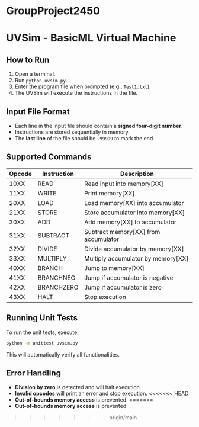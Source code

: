 # GroupProject2450

# UVSim - BasicML Virtual Machine

## How to Run

1. Open a terminal.
2. Run `python uvsim.py`.
3. Enter the program file when prompted (e.g., `Test1.txt`).
4. The UVSim will execute the instructions in the file.

## Input File Format

- Each line in the input file should contain a **signed four-digit number**.
- Instructions are stored sequentially in memory.
- The **last line** of the file should be `-99999` to mark the end.

## Supported Commands

| Opcode | Instruction | Description                          |
| ------ | ----------- | ------------------------------------ |
| 10XX   | READ        | Read input into memory[XX]           |
| 11XX   | WRITE       | Print memory[XX]                     |
| 20XX   | LOAD        | Load memory[XX] into accumulator     |
| 21XX   | STORE       | Store accumulator into memory[XX]    |
| 30XX   | ADD         | Add memory[XX] to accumulator        |
| 31XX   | SUBTRACT    | Subtract memory[XX] from accumulator |
| 32XX   | DIVIDE      | Divide accumulator by memory[XX]     |
| 33XX   | MULTIPLY    | Multiply accumulator by memory[XX]   |
| 40XX   | BRANCH      | Jump to memory[XX]                   |
| 41XX   | BRANCHNEG   | Jump if accumulator is negative      |
| 42XX   | BRANCHZERO  | Jump if accumulator is zero          |
| 43XX   | HALT        | Stop execution                       |

## Running Unit Tests

To run the unit tests, execute:

```bash
python -m unittest uvsim.py
```

This will automatically verify all functionalities.

## Error Handling

- **Division by zero** is detected and will halt execution.
- **Invalid opcodes** will print an error and stop execution.
<<<<<<< HEAD
- **Out-of-bounds memory access** is prevented.
=======
- **Out-of-bounds memory access** is prevented.
>>>>>>> origin/main
